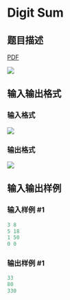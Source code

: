 # Digit Sum

## 题目描述

[problemUrl]: https://uva.onlinejudge.org/index.php?option=com_onlinejudge&Itemid=8&category=441&page=show_problem&problem=3962

[PDF](https://uva.onlinejudge.org/external/125/p12517.pdf)

![](https://cdn.luogu.com.cn/upload/vjudge_pic/UVA12517/8ea1e87feac0f8c4409f929c9daa85b21d7033eb.png)

## 输入输出格式

### 输入格式

![](https://cdn.luogu.com.cn/upload/vjudge_pic/UVA12517/dad4382ee49df2db4d84194e9dd2008f05cd14a8.png)

### 输出格式

![](https://cdn.luogu.com.cn/upload/vjudge_pic/UVA12517/5f8105de7e7b86ad8bf799302f587363413d66c3.png)

## 输入输出样例

### 输入样例 #1

```cpp
3 8
5 18
1 50
0 0
```


### 输出样例 #1

```cpp
33
80
330
```


